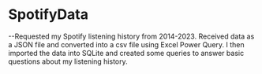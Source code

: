 # SpotifyData

--Requested my Spotify listening history from 2014-2023. Received data as a JSON file and converted into a csv file using Excel Power Query. I then imported the data into SQLite and created some queries to answer basic questions about my listening history. 
